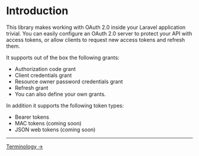 # Introduction

This library makes working with OAuth 2.0 inside your Laravel application trivial. You can easily configure an OAuth 2.0 server to protect your API with access tokens, or allow clients to request new access tokens and refresh them.

It supports out of the box the following grants:

- Authorization code grant
- Client credentials grant
- Resource owner password credentials grant
- Refresh grant
- You can also define your own grants.

In addition it supports the following token types:

- Bearer tokens
- MAC tokens (coming soon)
- JSON web tokens (coming soon)

---

[Terminology &rarr;](terminology.md)

